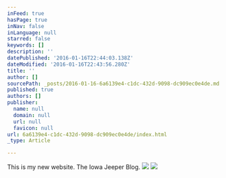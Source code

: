 ```yaml
---
inFeed: true
hasPage: true
inNav: false
inLanguage: null
starred: false
keywords: []
description: ''
datePublished: '2016-01-16T22:44:03.138Z'
dateModified: '2016-01-16T22:43:56.280Z'
title: ''
author: []
sourcePath: _posts/2016-01-16-6a6139e4-c1dc-432d-9098-dc909ec0e4de.md
published: true
authors: []
publisher:
  name: null
  domain: null
  url: null
  favicon: null
url: 6a6139e4-c1dc-432d-9098-dc909ec0e4de/index.html
_type: Article

---
```

This is my new website. The Iowa Jeeper Blog.
![](https://the-grid-user-content.s3-us-west-2.amazonaws.com/1e677f8b-1713-4676-8055-0b32807afbbf.jpg)
![](https://the-grid-user-content.s3-us-west-2.amazonaws.com/75426c95-6b36-4884-8158-ee82c42fcaf3.jpg)